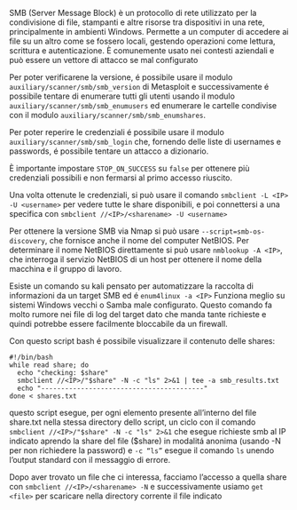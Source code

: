 SMB (Server Message Block) è un protocollo di rete utilizzato per la condivisione di file, stampanti e altre risorse tra dispositivi in una rete, principalmente in ambienti Windows. Permette a un computer di accedere ai file su un altro come se fossero locali, gestendo operazioni come lettura, scrittura e autenticazione.
È comunemente usato nei contesti aziendali e può essere un vettore di attacco se mal configurato

Per poter verificarene la versione, é possibile usare il modulo `auxiliary/scanner/smb/smb_version` di Metasploit e successivamente é possibile tentare di enumerare tutti gli utenti usando il modulo `auxiliary/scanner/smb/smb_enumusers` ed enumerare le cartelle condivise con il modulo `auxiliary/scanner/smb/smb_enumshares`. 

Per poter reperire le credenziali é possibile usare il modulo `auxiliary/scanner/smb/smb_login` che, fornendo delle liste di usernames e passwords, é possibile tentare un attacco a dizionario. 

È importante impostare `STOP_ON_SUCCESS` su `false` per ottenere più credenziali possibili e non fermarsi al primo accesso riuscito.

Una volta ottenute le credenziali, si può usare il comando `smbclient -L <IP> -U <username>` per vedere tutte le share disponibili, e poi connettersi a una specifica con `smbclient //<IP>/<sharename> -U <username>`

Per ottenere la versione SMB via Nmap si può usare `--script=smb-os-discovery`, che fornisce anche il nome del computer NetBIOS. Per determinare il nome NetBIOS direttamente si può usare `nmblookup -A <IP>`, che interroga il servizio NetBIOS di un host per ottenere il nome della macchina e il gruppo di lavoro.

Esiste un comando su kali pensato per automatizzare la raccolta di informazioni da un target SMB ed é `enum4linux -a <IP>`
Funziona meglio su sistemi Windows vecchi o Samba male configurato.
Questo comando fa molto rumore nei file di log del target dato che manda tante richieste e quindi potrebbe essere facilmente bloccabile da un firewall. 

Con questo script bash é possibile visualizzare il contenuto delle shares:
```
#!/bin/bash
while read share; do
  echo "checking: $share"
  smbclient //<IP>/"$share" -N -c "ls" 2>&1 | tee -a smb_results.txt
  echo "-----------------------------------------"
done < shares.txt
```
questo script esegue, per ogni elemento presente all’interno del file share.txt nella stessa directory dello script, un ciclo con il comando `smbclient //<IP>/"$share" -N -c "ls" 2>&1` che esegue richieste smb al IP indicato aprendo la share del file ($share) in modalitá anonima (usando -N per non richiedere la password) e `-c “ls”` esegue il comando `ls` unendo l’output standard con il messaggio di errore. 

Dopo aver trovato un file che ci interessa, facciamo l’accesso a quella share con `smbclient //<IP>/<sharename> -N` e successivamente usiamo `get <file>` per scaricare nella directory corrente il file indicato

